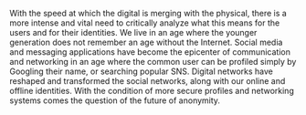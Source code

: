 With the speed at which the digital is merging with the physical, there is a more intense and vital need to critically analyze what this means for the users and for their identities. We live in an age where the younger generation does not remember an age without the Internet. Social media and messaging applications have become the epicenter of communication and networking in an age where the common user can be profiled simply by Googling their name, or searching popular SNS. Digital networks have reshaped and transformed the social networks, along with our online and offline identities. With the condition of more secure profiles and networking systems comes the question of the future of anonymity.
